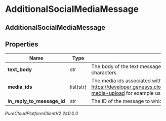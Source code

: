 # AdditionalSocialMediaMessage

## AdditionalSocialMediaMessage

## Properties

|Name | Type | Description | Notes|
|------------ | ------------- | ------------- | -------------|
| **text_body** | str | The body of the text message.  Maximum character count is 2000 characters. | [optional] |
| **media_ids** | list[str] | The media ids associated with the text message. See https://developer.genesys.cloud/api/rest/v2/conversations/messaging-media-upload for example usage. | [optional] |
| **in_reply_to_message_id** | str | The ID of the message to which this request is replying. | |



_PureCloudPlatformClientV2 240.0.0_
